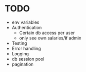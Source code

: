 # TODO
- env variables
- Authentication
    - Certain db access per user
    - only see own salaries/if admin
- Testing
- Error handling
- Logging
- db session pool
- pagination
